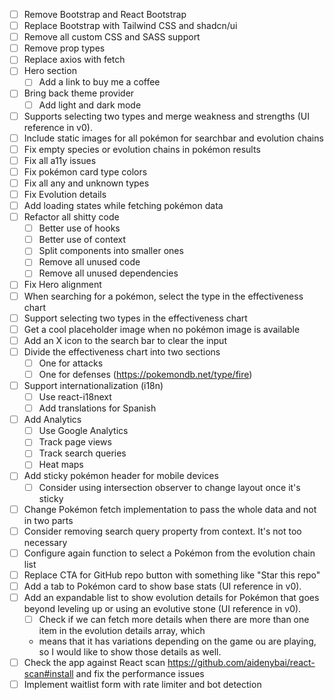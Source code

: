 - [ ] Remove Bootstrap and React Bootstrap
- [ ] Replace Bootstrap with Tailwind CSS and shadcn/ui
- [ ] Remove all custom CSS and SASS support
- [ ] Remove prop types
- [ ] Replace axios with fetch
- [ ] Hero section
    - [ ] Add a link to buy me a coffee
- [ ] Bring back theme provider
    - [ ] Add light and dark mode
- [ ] Supports selecting two types and merge weakness and strengths (UI reference in v0).
- [ ] Include static images for all pokémon for searchbar and evolution chains
- [ ] Fix empty species or evolution chains in pokémon results
- [ ] Fix all a11y issues
- [ ] Fix pokémon card type colors
- [ ] Fix all any and unknown types
- [ ] Fix Evolution details
- [ ] Add loading states while fetching pokémon data
- [ ] Refactor all shitty code
    - [ ] Better use of hooks
    - [ ] Better use of context
    - [ ] Split components into smaller ones
    - [ ] Remove all unused code
    - [ ] Remove all unused dependencies
- [ ] Fix Hero alignment
- [ ] When searching for a pokémon, select the type in the effectiveness chart
- [ ] Support selecting two types in the effectiveness chart
- [ ] Get a cool placeholder image when no pokémon image is available
- [ ] Add an X icon to the search bar to clear the input
- [ ] Divide the effectiveness chart into two sections
    - [ ] One for attacks
    - [ ] One for defenses (https://pokemondb.net/type/fire)
- [ ] Support internationalization (i18n)
    - [ ] Use react-i18next
    - [ ] Add translations for Spanish
- [ ] Add Analytics
    - [ ] Use Google Analytics
    - [ ] Track page views
    - [ ] Track search queries
    - [ ] Heat maps
- [ ] Add sticky pokémon header for mobile devices
    - [ ] Consider using intersection observer to change layout once it's sticky
- [ ] Change Pokémon fetch implementation to pass the whole data and not in two parts
- [ ] Consider removing search query property from context. It's not too necessary
- [ ] Configure again function to select a Pokémon from the evolution chain list
- [ ] Replace CTA for GitHub repo button with something like "Star this repo"
- [ ] Add a tab to Pokémon card to show base stats (UI reference in v0).
- [ ] Add an expandable list to show evolution details for Pokémon that goes beyond leveling up or using an evolutive
  stone (UI reference in v0).
    - [ ] Check if we can fetch more details when there are more than one item in the evolution details array, which
    - means that it has variations depending on the game ou are playing, so I would like to show those details as well.
- [ ] Check the app against React scan https://github.com/aidenybai/react-scan#install and fix the performance issues
- [ ] Implement waitlist form with rate limiter and bot detection